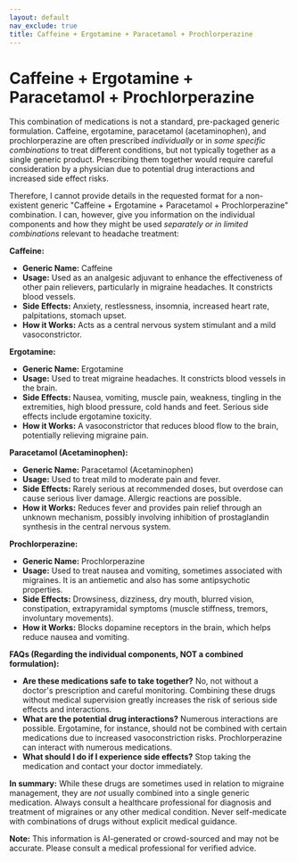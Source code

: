 ```yaml
---
layout: default
nav_exclude: true
title: Caffeine + Ergotamine + Paracetamol + Prochlorperazine
---
```


# Caffeine + Ergotamine + Paracetamol + Prochlorperazine

This combination of medications is not a standard, pre-packaged generic formulation.  Caffeine, ergotamine, paracetamol (acetaminophen), and prochlorperazine are often prescribed *individually* or in *some specific combinations* to treat different conditions, but not typically together as a single generic product.  Prescribing them together would require careful consideration by a physician due to potential drug interactions and increased side effect risks.

Therefore, I cannot provide details in the requested format for a non-existent generic "Caffeine + Ergotamine + Paracetamol + Prochlorperazine" combination.  I can, however, give you information on the individual components and how they might be used *separately or in limited combinations* relevant to headache treatment:


**Caffeine:**

* **Generic Name:** Caffeine
* **Usage:**  Used as an analgesic adjuvant to enhance the effectiveness of other pain relievers, particularly in migraine headaches. It constricts blood vessels.
* **Side Effects:**  Anxiety, restlessness, insomnia, increased heart rate, palpitations, stomach upset.
* **How it Works:**  Acts as a central nervous system stimulant and a mild vasoconstrictor.

**Ergotamine:**

* **Generic Name:** Ergotamine
* **Usage:**  Used to treat migraine headaches.  It constricts blood vessels in the brain.
* **Side Effects:**  Nausea, vomiting, muscle pain, weakness, tingling in the extremities, high blood pressure, cold hands and feet.  Serious side effects include ergotamine toxicity.
* **How it Works:**  A vasoconstrictor that reduces blood flow to the brain, potentially relieving migraine pain.

**Paracetamol (Acetaminophen):**

* **Generic Name:** Paracetamol (Acetaminophen)
* **Usage:**  Used to treat mild to moderate pain and fever.
* **Side Effects:**  Rarely serious at recommended doses, but overdose can cause serious liver damage.  Allergic reactions are possible.
* **How it Works:**  Reduces fever and provides pain relief through an unknown mechanism, possibly involving inhibition of prostaglandin synthesis in the central nervous system.

**Prochlorperazine:**

* **Generic Name:** Prochlorperazine
* **Usage:**  Used to treat nausea and vomiting, sometimes associated with migraines. It is an antiemetic and also has some antipsychotic properties.
* **Side Effects:**  Drowsiness, dizziness, dry mouth, blurred vision, constipation, extrapyramidal symptoms (muscle stiffness, tremors, involuntary movements).
* **How it Works:**  Blocks dopamine receptors in the brain, which helps reduce nausea and vomiting.


**FAQs (Regarding the individual components, NOT a combined formulation):**

* **Are these medications safe to take together?**  No, not without a doctor's prescription and careful monitoring.  Combining these drugs without medical supervision greatly increases the risk of serious side effects and interactions.
* **What are the potential drug interactions?**  Numerous interactions are possible.  Ergotamine, for instance, should not be combined with certain medications due to increased vasoconstriction risks.  Prochlorperazine can interact with numerous medications.
* **What should I do if I experience side effects?**  Stop taking the medication and contact your doctor immediately.

**In summary:** While these drugs are sometimes used in relation to migraine management, they are *not* usually combined into a single generic medication.  Always consult a healthcare professional for diagnosis and treatment of migraines or any other medical condition.  Never self-medicate with combinations of drugs without explicit medical guidance.


**Note:** This information is AI-generated or crowd-sourced and may not be accurate. Please consult a medical professional for verified advice.